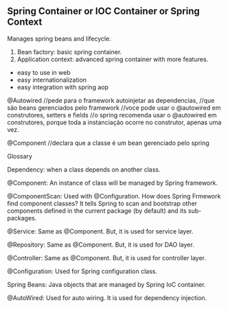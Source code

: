 ## Spring Container or IOC Container or Spring Context

Manages spring beans and lifecycle.

1. Bean factory: basic spring container.
2. Application context: advanced spring container with more features.
- easy to use in web
- easy internationalization
- easy integration with spring aop

@Autowired
//pede para o framework autoinjetar as dependencias,
//que são beans gerenciados pelo framework
//voce pode usar o @autowired em construtores, setters e fields
//o spring recomenda usar o @autowired em construtores, porque toda a instanciação ocorre no construtor, apenas uma vez.


@Component
//declara que a classe é um bean gerenciado pelo spring


Glossary

Dependency: when a class depends on another class.

@Component: An instance of class will be managed by Spring framework.

@ComponentScan: Used with @Configuration. How does Spring Frmework find component classes? It tells Spring to scan and bootstrap other components defined in the current package (by default) and its sub-packages.

@Service: Same as @Component. But, it is used for service layer.

@Repository: Same as @Component. But, it is used for DAO layer.

@Controller: Same as @Component. But, it is used for controller layer.

@Configuration: Used for Spring configuration class.

Spring Beans: Java objects that are managed by Spring IoC container.

@AutoWired: Used for auto wiring. It is used for dependency injection.



